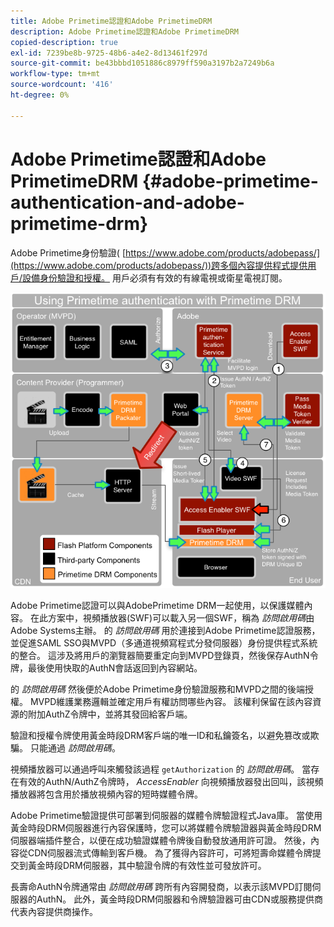 ```yaml
---
title: Adobe Primetime認證和Adobe PrimetimeDRM
description: Adobe Primetime認證和Adobe PrimetimeDRM
copied-description: true
exl-id: 7239be8b-9725-48b6-a4e2-8d13461f297d
source-git-commit: be43bbbd1051886c8979ff590a3197b2a7249b6a
workflow-type: tm+mt
source-wordcount: '416'
ht-degree: 0%

---
```


# Adobe Primetime認證和Adobe PrimetimeDRM {#adobe-primetime-authentication-and-adobe-primetime-drm}

Adobe Primetime身份驗證( [https://www.adobe.com/products/adobepass/](https://www.adobe.com/products/adobepass/))跨多個內容提供程式提供用戶/設備身份驗證和授權。 用戶必須有有效的有線電視或衛星電視訂閱。

<!--<a id="fig_cln_bc2_44"></a>-->

![](assets/AdobePass_web.png)

Adobe Primetime認證可以與AdobePrimetime DRM一起使用，以保護媒體內容。 在此方案中，視頻播放器(SWF)可以載入另一個SWF，稱為 *訪問啟用碼*&#x200B;由Adobe Systems主辦。 的 *訪問啟用碼* 用於連接到Adobe Primetime認證服務，並促進SAML SSO與MVPD（多通道視頻寫程式分發伺服器）身份提供程式系統的整合。 這涉及將用戶的瀏覽器簡要重定向到MVPD登錄頁，然後保存AuthN令牌，最後使用快取的AuthN會話返回到內容網站。

的 *訪問啟用碼* 然後便於Adobe Primetime身份驗證服務和MVPD之間的後端授權。 MVPD維護業務邏輯並確定用戶有權訪問哪些內容。 該權利保留在該內容資源的附加AuthZ令牌中，並將其發回給客戶端。

驗證和授權令牌使用黃金時段DRM客戶端的唯一ID和私鑰簽名，以避免篡改或欺騙。 只能通過 *訪問啟用碼*。

視頻播放器可以通過呼叫來觸發該過程 `getAuthorization` 的 *訪問啟用碼*。 當存在有效的AuthN/AuthZ令牌時， *AccessEnabler* 向視頻播放器發出回叫，該視頻播放器將包含用於播放視頻內容的短時媒體令牌。

Adobe Primetime驗證提供可部署到伺服器的媒體令牌驗證程式Java庫。 當使用黃金時段DRM伺服器進行內容保護時，您可以將媒體令牌驗證器與黃金時段DRM伺服器端插件整合，以便在成功驗證媒體令牌後自動發放通用許可證。 然後，內容從CDN伺服器流式傳輸到客戶機。 為了獲得內容許可，可將短壽命媒體令牌提交到黃金時段DRM伺服器，其中驗證令牌的有效性並可發放許可。

長壽命AuthN令牌通常由 *訪問啟用碼* 跨所有內容開發商，以表示該MVPD訂閱伺服器的AuthN。 此外，黃金時段DRM伺服器和令牌驗證器可由CDN或服務提供商代表內容提供商操作。
